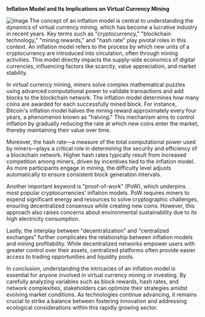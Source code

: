 **Inflation Model and Its Implications on Virtual Currency Mining**


![Image](https://github.com/user-attachments/assets/31692037-0104-4703-abd1-696b6a7dd41b)
The concept of an inflation model is central to understanding the dynamics of virtual currency mining, which has become a lucrative industry in recent years. Key terms such as "cryptocurrency," "blockchain technology," "mining rewards," and "hash rate" play pivotal roles in this context. An inflation model refers to the process by which new units of a cryptocurrency are introduced into circulation, often through mining activities. This model directly impacts the supply-side economics of digital currencies, influencing factors like scarcity, value appreciation, and market stability.

In virtual currency mining, miners solve complex mathematical puzzles using advanced computational power to validate transactions and add blocks to the blockchain network. The inflation model determines how many coins are awarded for each successfully mined block. For instance, Bitcoin's inflation model halves the mining reward approximately every four years, a phenomenon known as "halving." This mechanism aims to control inflation by gradually reducing the rate at which new coins enter the market, thereby maintaining their value over time.

Moreover, the hash rate—a measure of the total computational power used by miners—plays a critical role in determining the security and efficiency of a blockchain network. Higher hash rates typically result from increased competition among miners, driven by incentives tied to the inflation model. As more participants engage in mining, the difficulty level adjusts automatically to ensure consistent block generation intervals.

Another important keyword is "proof-of-work" (PoW), which underpins most popular cryptocurrencies' inflation models. PoW requires miners to expend significant energy and resources to solve cryptographic challenges, ensuring decentralized consensus while creating new coins. However, this approach also raises concerns about environmental sustainability due to its high electricity consumption.

Lastly, the interplay between "decentralization" and "centralized exchanges" further complicates the relationship between inflation models and mining profitability. While decentralized networks empower users with greater control over their assets, centralized platforms often provide easier access to trading opportunities and liquidity pools.

In conclusion, understanding the intricacies of an inflation model is essential for anyone involved in virtual currency mining or investing. By carefully analyzing variables such as block rewards, hash rates, and network complexities, stakeholders can optimize their strategies amidst evolving market conditions. As technologies continue advancing, it remains crucial to strike a balance between fostering innovation and addressing ecological considerations within this rapidly growing sector.